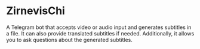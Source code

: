 # ZirnevisChi
A Telegram bot that accepts video or audio input and generates subtitles in a file. It can also provide translated subtitles if needed. Additionally, it allows you to ask questions about the generated subtitles.
